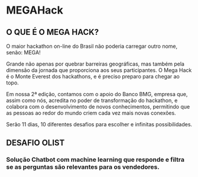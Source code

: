 # MEGAHack

## O QUE É O MEGA HACK?


O maior hackathon on-line do Brasil não poderia carregar outro nome, senão: MEGA!

Grande não apenas por quebrar barreiras geográficas, mas também pela dimensão da jornada que proporciona aos seus participantes. O Mega Hack é o Monte Everest dos hackathons, e é preciso preparo para chegar ao topo.

Em nossa 2ª edição, contamos com o apoio do Banco BMG, empresa que, assim como nós, acredita no poder de transformação do hackathon, e colabora com o desenvolvimento de novos conhecimentos, permitindo que as pessoas ao redor do mundo criem cada vez mais novas conexões.

Serão 11 dias, 10 diferentes desafios para escolher e infinitas possibilidades.


## DESAFIO OLIST

### Solução Chatbot com machine learning que responde e filtra se as perguntas são relevantes para os vendedores.
